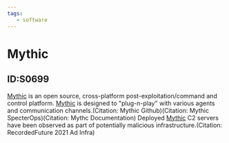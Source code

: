 ```yaml
---
tags:
   - software
---
```

# Mythic
## ID:S0699
[Mythic](/mitre/software/S0699) is an open source, cross-platform post-exploitation/command and control platform. [Mythic](/mitre/software/S0699) is designed to "plug-n-play" with various agents and communication channels.(Citation: Mythic Github)(Citation: Mythic SpecterOps)(Citation: Mythc Documentation) Deployed [Mythic](/mitre/software/S0699) C2 servers have been observed as part of potentially malicious infrastructure.(Citation: RecordedFuture 2021 Ad Infra)
